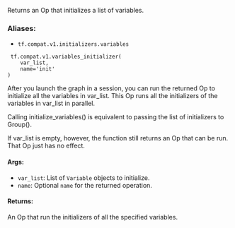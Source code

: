 
Returns an Op that initializes a list of variables.
### Aliases:
- `tf.compat.v1.initializers.variables`

```
 tf.compat.v1.variables_initializer(
    var_list,
    name='init'
)
```

After you launch the graph in a session, you can run the returned Op to initialize all the variables in var_list. This Op runs all the initializers of the variables in var_list in parallel.

Calling initialize_variables() is equivalent to passing the list of initializers to Group().

If var_list is empty, however, the function still returns an Op that can be run. That Op just has no effect.
#### Args:
- `var_list`: List of `Variable` objects to initialize.
- `name`: Optional `name` for the returned operation.
#### Returns:

An Op that run the initializers of all the specified variables.
